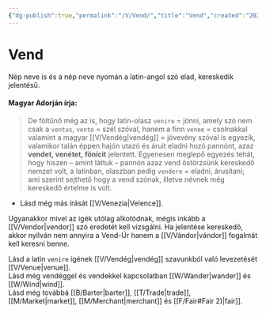 ```yaml
---
{"dg-publish":true,"permalink":"/V/Vend/","title":"Vend","created":"2023-10-20T10:16","updated":"2024-10-26T00:47"}
---
```



# Vend

Nép neve is és a nép neve nyomán a latin-angol szó elad, kereskedik jelentésű.  

#### Magyar Adorján írja:  

> De föltűnő még az is, hogy latin-olasz `venire` = jönni, amely szó nem csak a `ventus`, `vento` = szél szóval, hanem a finn `venee` = csolnakkal valamint a magyar [[V/Vendég\|vendég]] = jövevény szóval is egyezik, valamikor talán éppen hajón utazó és áruit eladni hozó pannónt, azaz **vendet, venétet, fönícit** jelentett. Egyenesen meglepő egyezés tehát, hogy hiszen – amint láttuk – pannón azaz vend őstörzsünk kereskedő nemzet volt, a latinban, olaszban pedig `vendere` = eladni, árusítani; ami szerint sejthető hogy a vend szónak, illetve névnek még kereskedő értelme is volt.  
- Lásd még más írását [[V/Venezia\|Velence]].

Ugyanakkor mivel az igék utólag alkotódnak, mégis inkább a [[V/Vendor\|vendor]] szó eredetét kell vizsgálni. Ha jelentése kereskedő, akkor nyilván nem annyira a Vend-Úr hanem a [[V/Vándor\|vándor]] fogalmát kell keresni benne.  

Lásd a latin `venire` igének [[V/Vendég\|vendég]] szavunkból való levezetését [[V/Venue\|venue]].  
Lásd még vendéggel és vendekkel kapcsolatban [[W/Wander\|wander]] és [[W/Wind\|wind]].   
Lásd még továbbá [[B/Barter\|barter]], [[T/Trade\|trade]], [[M/Market\|market]], [[M/Merchant\|merchant]] és [[F/Fair#Fair 2)\|fair]].  